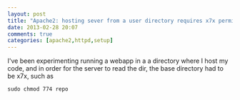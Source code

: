 ```yaml
---
layout: post
title: "Apache2: hosting sever from a user directory requires x7x permission"
date: 2013-02-28 20:07
comments: true
categories: [apache2,httpd,setup]
---
```

I've been experimenting running a webapp in a a directory where I host my code, and in order for the server to read the dir, the base directory had to be x7x, such as
```
sudo chmod 774 repo
```
